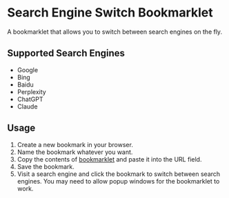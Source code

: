 # Search Engine Switch Bookmarklet

A bookmarklet that allows you to switch between search engines on the fly.

## Supported Search Engines

- Google
- Bing
- Baidu
- Perplexity
- ChatGPT
- Claude

## Usage

1. Create a new bookmark in your browser.
2. Name the bookmark whatever you want.
3. Copy the contents of [bookmarklet](./bookmarklet) and paste it into the URL field.
4. Save the bookmark.
5. Visit a search engine and click the bookmark to switch between search engines. You may need to allow popup windows for the bookmarklet to work.